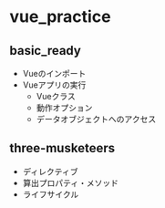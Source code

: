 # vue_practice

## basic_ready

- Vueのインポート
- Vueアプリの実行
  - Vueクラス
  - 動作オプション
  - データオブジェクトへのアクセス

## three-musketeers

- ディレクティブ
- 算出プロパティ・メソッド
- ライフサイクル
